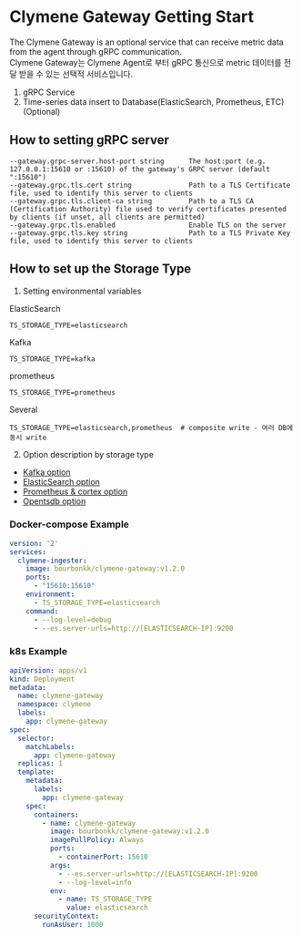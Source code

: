 # Clymene Gateway Getting Start

The Clymene Gateway is an optional service that can receive metric data from the agent through gRPC communication.  
Clymene Gateway는 Clymene Agent로 부터 gRPC 통신으로 metric 데이터를 전달 받을 수 있는 선택적 서비스입니다.

1. gRPC Service
2. Time-series data insert to Database(ElasticSearch, Prometheus, ETC) (Optional) 

## How to setting gRPC server  
```
--gateway.grpc-server.host-port string      The host:port (e.g. 127.0.0.1:15610 or :15610) of the gateway's GRPC server (default ":15610")
--gateway.grpc.tls.cert string              Path to a TLS Certificate file, used to identify this server to clients
--gateway.grpc.tls.client-ca string         Path to a TLS CA (Certification Authority) file used to verify certificates presented by clients (if unset, all clients are permitted)
--gateway.grpc.tls.enabled                  Enable TLS on the server
--gateway.grpc.tls.key string               Path to a TLS Private Key file, used to identify this server to clients
```

## How to set up the Storage Type
1. Setting environmental variables

ElasticSearch
```
TS_STORAGE_TYPE=elasticsearch
```
Kafka
```
TS_STORAGE_TYPE=kafka
```
prometheus
```
TS_STORAGE_TYPE=prometheus
```
Several
```
TS_STORAGE_TYPE=elasticsearch,prometheus  # composite write - 여러 DB에 동시 write
```

2. Option description by storage type
- [Kafka option](./kafka/kafka-option.md)
- [ElasticSearch option](./elasticsearch/es-option.md)
- [Prometheus & cortex option](./prometheus_cortex/prometheus_cortex-option.md)
- [Opentsdb option](./opentsdb/opentsdb-option.md)

### Docker-compose Example
```yaml
version: '2'
services:
  clymene-ingester:
    image: bourbonkk/clymene-gateway:v1.2.0
    ports:
      - "15610:15610"
    environment:
      - TS_STORAGE_TYPE=elasticsearch
    command:
      - --log-level=debug
      - --es.server-urls=http://[ELASTICSEARCH-IP]:9200
```

### k8s Example
```yaml
apiVersion: apps/v1
kind: Deployment
metadata:
  name: clymene-gateway
  namespace: clymene
  labels:
    app: clymene-gateway
spec:
  selector:
    matchLabels:
      app: clymene-gateway
  replicas: 1
  template:
    metadata:
      labels:
        app: clymene-gateway
    spec:
      containers:
        - name: clymene-gateway
          image: bourbonkk/clymene-gateway:v1.2.0
          imagePullPolicy: Always
          ports:
            - containerPort: 15610
          args:
            - --es.server-urls=http://[ELASTICSEARCH-IP]:9200
            - --log-level=info
          env:
            - name: TS_STORAGE_TYPE
              value: elasticsearch
      securityContext:
        runAsUser: 1000
```